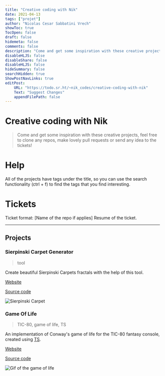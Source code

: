 ```yaml
---
title: "Creative coding with Nik"
date: 2021-04-13
tags: ["projet"]
author: "Nicolas Cesar Sabbatini Vrech"
showToc: true
TocOpen: false
draft: false
hidemeta: false 
comments: false
description: "Come and get some inspiration with these creative projects, feel free to clone any repos, make lovely pull requests or send any idea to the tickets!"
disableHLJS: false
disableShare: false
disableHLJS: false
hideSummary: false
searchHidden: true
ShowPostNavLinks: true
editPost:
    URL: "https://todo.sr.ht/~nik_codes/creative-coding-with-nik"
    Text: "Suggest Changes"
    appendFilePath: false
---
```

# Creative coding with Nik
> Come and get some inspiration with these creative projects, feel free to clone any repos, make lovely pull requests or send any idea to the tickets!

# Help

All of the projects have tags under the title, so you can use the search functionality (ctrl + f) to find the tags that you find interesting.

# Tickets

Ticket format: [Name of the repo if applies] Resume of the ticket.

---
## Projects

### Sierpinski Carpet Generator
> tool

Create beautiful Sierpinski Carpets fractals with the help of this tool.

[Website](https://carpet.nikcodes.xyz/)

[Source code](https://git.sr.ht/~nik_codes/sierpinski-carpet-generator)

![Sierpinski Carpet](assets/img/carpet.png)

### Game Of Life
> TIC-80, game of life, TS

An implementation of Conway's game of life for the TIC-80 fantasy console, created using [TS](https://github.com/scambier/tic80-typescript).

[Website](https://tic80.com/play?cart=1795)

[Source code](https://git.sr.ht/~nik_codes/game-of-life-tic-80)

![Gif of the game of life](assets/img/game-of-life.gif)
